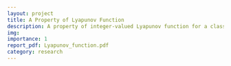 ```yaml
---
layout: project
title: A Property of Lyapunov Function
description: A property of integer-valued Lyapunov function for a class of totally nonnegative matrices
img: 
importance: 1
report_pdf: Lyapunov_function.pdf
category: research
---
```


